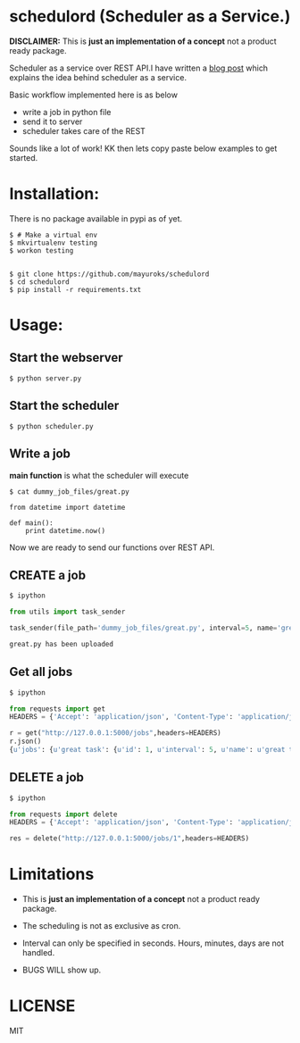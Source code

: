 # schedulord (Scheduler as a Service.)
**DISCLAIMER:** This is **just an implementation of a concept** not a product ready package.

Scheduler as a service over REST API.I have written a [blog post](http://mayurrokade.com/blog/scheduler-as-a-service/) which explains the idea behind scheduler as a service.

Basic workflow implemented here is as below
- write a job in python file
- send it to server
- scheduler takes care of the REST

Sounds like a lot of work!
KK then lets copy paste below examples to get started.

# Installation:
There is no package available in pypi as of yet.
```
$ # Make a virtual env 
$ mkvirtualenv testing
$ workon testing


$ git clone https://github.com/mayuroks/schedulord
$ cd schedulord
$ pip install -r requirements.txt
```

# Usage:
## Start the webserver

```
$ python server.py
```

## Start the scheduler
```
$ python scheduler.py
```
## Write a job
**main function** is what the scheduler will execute
```
$ cat dummy_job_files/great.py

from datetime import datetime

def main():
    print datetime.now()
```
Now we are ready to send our functions over REST API.

## CREATE a job
```python
$ ipython

from utils import task_sender

task_sender(file_path='dummy_job_files/great.py', interval=5, name='great task')

great.py has been uploaded

```

## Get all jobs
```python
$ ipython

from requests import get
HEADERS = {'Accept': 'application/json', 'Content-Type': 'application/json'}

r = get("http://127.0.0.1:5000/jobs",headers=HEADERS)
r.json()
{u'jobs': {u'great task': {u'id': 1, u'interval': 5, u'name': u'great task'}}}

```
## DELETE a job
```python
$ ipython

from requests import delete
HEADERS = {'Accept': 'application/json', 'Content-Type': 'application/json'}

res = delete("http://127.0.0.1:5000/jobs/1",headers=HEADERS)
```

# Limitations

- This is **just an implementation of a concept** not a product ready package.

- The scheduling is not as exclusive as cron.

- Interval can only be specified in seconds. Hours, minutes, days are not handled.

- BUGS WILL show up.

# LICENSE
MIT
